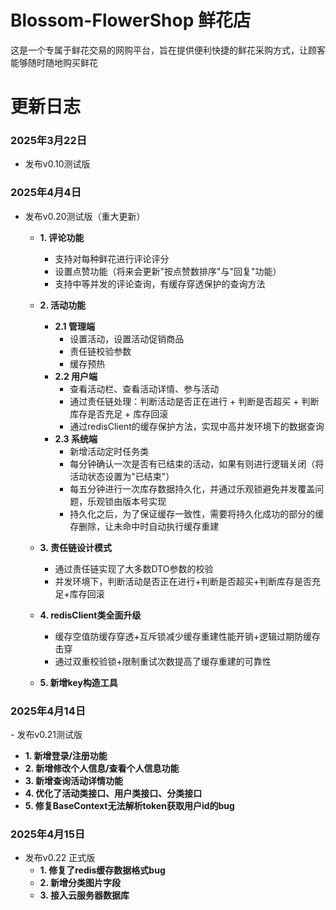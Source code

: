# Blossom-FlowerShop  鲜花店
这是一个专属于鲜花交易的网购平台，旨在提供便利快捷的鲜花采购方式，让顾客能够随时随地购买鲜花


# 更新日志

### 2025年3月22日
- 发布v0.10测试版

### 2025年4月4日 
- 发布v0.20测试版（重大更新）
  - ​**​1. 评论功能​**​
    - 支持对每种鲜花进行评论评分
    - 设置点赞功能（将来会更新"按点赞数排序"与"回复"功能）
    - 支持中等并发的评论查询，有缓存穿透保护的查询方法

  - ​**​2. 活动功能​**​
    - ​**​2.1 管理端​**​
      - 设置活动，设置活动促销商品
      - 责任链校验参数
      - 缓存预热
    - ​**​2.2 用户端​**​
      - 查看活动栏、查看活动详情、参与活动
      - 通过责任链处理：判断活动是否正在进行 + 判断是否超买 + 判断库存是否充足 + 库存回滚
      - 通过redisClient的缓存保护方法，实现中高并发环境下的数据查询
    - ​**​2.3 系统端​**​
      - 新增活动定时任务类
      - 每分钟确认一次是否有已结束的活动，如果有则进行逻辑关闭（将活动状态设置为"已结束"）
      - 每五分钟进行一次库存数据持久化，并通过乐观锁避免并发覆盖问题，乐观锁由版本号实现
      - 持久化之后，为了保证缓存一致性，需要将持久化成功的部分的缓存删除，让未命中时自动执行缓存重建

  - ​**​3. 责任链设计模式​**​
    - 通过责任链实现了大多数DTO参数的校验
    - 并发环境下，判断活动是否正在进行+判断是否超买+判断库存是否充足+库存回滚

  - ​**​4. redisClient类全面升级​**​
    - 缓存空值防缓存穿透+互斥锁减少缓存重建性能开销+逻辑过期防缓存击穿
    - 通过双重校验锁+限制重试次数提高了缓存重建的可靠性

  - ​**​5. 新增key构造工具​**

    
### 2025年4月14日
​- 发布v0.21测试版
  - ​**​1. 新增登录/注册功能​**
  - ​**​2. 新增修改个人信息/查看个人信息功能​**
  - ​​**​3. 新增查询活动详情功能​**
  - ​**​4. 优化了活动类接口、用户类接口、分类接口​**
  - **​5. 修复BaseContext无法解析token获取用户id的bug**


### 2025年4月15日
- 发布v0.22 正式版
  - ​**​1. 修复​了redis缓存数据格式bug**
  - ​**​2. 新增分类图片字段​**
  - ​​**​3. 接入云服务器数据库​**

   

  
